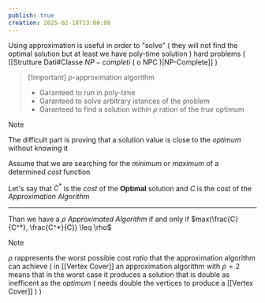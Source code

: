 ```yaml
---
publish: true
creation: 2025-02-18T13:06:00
---
```

Using approximation is useful in order to "solve" ( they will not find the optimal solution but at least we have poly-time solution ) hard problems ( [[Strutture Dati#Classe $NP-completi$ ( o NPC )|NP-Complete]] )

>[!important] $\rho$-approximation algorithm
>+ Garanteed to run in poly-time
>+ Garanteed to solve arbitrary istances of the problem 
>+ Garanteed to find a solution within $\rho$ ration of the *true* optimum

>[!note] 
>The difficult part is proving that a solution value is close to the *optimum* without knowing it 

Assume that we are searching for the *minimum* or *maximum* of a determined *cost* function

Let's say that $C^*$ is the *cost* of the **Optimal** solution and $C$ is the cost of the *Approximation Algorithm* 
****
Than we have a $\rho$ *Approximated Algorithm* if and only if $max(\frac{C}{C^*}, \frac{C^*}{C}) \leq \rho$ 

>[!note] 
>$\rho$ rappresents the worst possible cost *ratio* that the approximation algorithm can achieve ( in [[Vertex Cover]] an approximation algorithm with $\rho=2$ means that in the worst case it produces a solution that is double as inefficent as the *optimum* ( needs double the vertices to produce a [[Vertex Cover]] ) )

